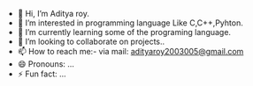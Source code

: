 - 👋 Hi, I’m Aditya roy.
- 👀 I’m interested in programming language Like C,C++,Pyhton.
- 🌱 I’m currently learning some of the programing language.
- 💞️ I’m looking to collaborate on projects..
- 📫 How to reach me:- via mail: adityaroy2003005@gmail.com
- 😄 Pronouns: ...
- ⚡ Fun fact: ...

<!---
Adityaroy000/Adityaroy000 is a ✨ special ✨ repository because its `README.md` (this file) appears on your GitHub profile.
You can click the Preview link to take a look at your changes.
--->
